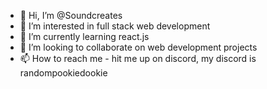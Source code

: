 - 👋 Hi, I’m @Soundcreates
- 👀 I’m interested in full stack web development
- 🌱 I’m currently learning react.js
- 💞️ I’m looking to collaborate on  web development projects
- 📫 How to reach me - hit me up on discord, my discord is randompookiedookie


<!---
Soundcreates/Soundcreates is a ✨ special ✨ repository because its `README.md` (this file) appears on your GitHub profile.
You can click the Preview link to take a look at your changes.
--->

